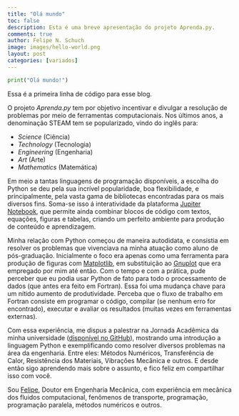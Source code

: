 ```yaml
---
title: "Olá mundo"
toc: false
description: Esta é uma breve apresentação do projeto Aprenda.py.
comments: true
author: Felipe N. Schuch
image: images/hello-world.png
layout: post
categories: [variados]
---
```


``` Python
print("Olá mundo!")
```

Essa é a primeira linha de código para esse blog.

O projeto *Aprenda.py* tem por objetivo incentivar e divulgar a resolução de problemas por meio de ferramentas computacionais. Nos últimos anos, a denominação STEAM tem se popularizado, vindo do inglês para:
* *Science* (Ciência)
* *Technology* (Tecnologia)
* *Engineering* (Engenharia)
* *Art* (Arte)
* *Mathematics* (Matemática)

Em meio a tantas linguagens de programação disponíveis, a escolha do Python se deu pela sua incrível popularidade, boa flexibilidade, e principalmente, pela vasta gama de bibliotecas encontradas para os mais diversos fins. Soma-se isso á interatividade da plataforma [Jupiter Notebook](https://jupyter.org), que permite ainda combinar blocos de código com textos, equações, figuras e tabelas, criando um perfeito ambiente para produção de conteúdo e aprendizagem.

Minha relação com Python começou de maneira autodidata, e consistia em resolver os problemas que vivenciava na minha atuação como aluno de pós-graduação. Inicialmente o foco era apenas como uma ferramenta para produção de figuras com [Matplotlib](https://matplotlib.org/), em substituição ao [Gnuplot](http://www.gnuplot.info/) que era empregado por mim até então. Com o tempo e com a prática, pude perceber que eu podia usar Python de fato para todo o processamento de dados (que antes era feito em Fortran). Essa foi uma mudança chave para um nítido aumento de produtividade. Perceba que o fluxo de trabalho em Fortran consiste em programar o código, compilar (se nenhum erro for encontrado), executar e avaliar os resultados (muitas vezes em ferramentas externas).

Com essa experiência, me dispus a palestrar na Jornada Acadêmica da minha universidade ([disponível no GitHub](https://github.com/fschuch/JAEP-2019.py)), mostrando uma introdução a linguagem Python e exemplificando como resolver diversos problemas na área da engenharia. Entre eles: Métodos Numéricos, Transferência de Calor, Resistência dos Materiais, Vibrações Mecânica e outros. E desde então sigo aprendendo mais sobre o assunto, e fico feliz em compartilhar isso com você.

Sou [Felipe](https://fschuch.github.io/), Doutor em Engenharia Mecânica, com experiência em mecânica dos fluidos computacional, fenômenos de transporte, programação, programação paralela, métodos numéricos e outros.

